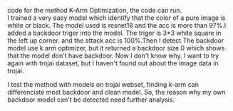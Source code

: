 code for the method K-Arm Optimization, the code can run.   
I trained a very easy model which identify that the color of a pure image is white or black. The model used is resnet18 and the acc is more than 97%.I added a backdoor triger into the model. The triger is 3*3 white square in the left up corner. and the attack acc is 100%.Then I detect The backdoor model use k arm optimizer, but it returned a backdoor size 0 which shows that the model don't have backdoor. Now I don't know why. I want to try again with trojai dataset, but I haven't found out about the image data in trojai. 

I test the method with models on trojai webset, finding k-arm can differenciate most backdoor and clean model. So, the reason why my own backdoor model can't be detected need further analysis.
